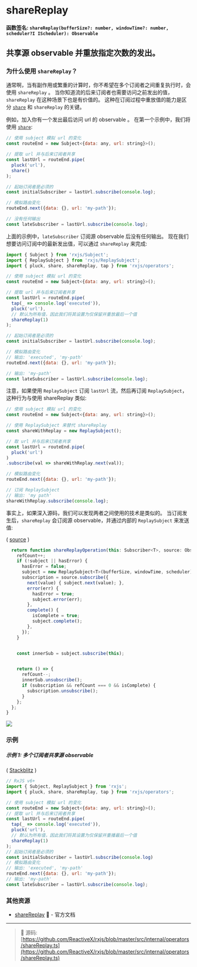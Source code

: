 # shareReplay

#### 函数签名: `shareReplay(bufferSize?: number, windowTime?: number, scheduler?I IScheduler): Observable`

## 共享源 observable 并重放指定次数的发出。

### 为什么使用 `shareReplay`？

通常啊，当有副作用或繁重的计算时，你不希望在多个订阅者之间重复执行时，会使用 `shareReplay` 。
当你知道流的后来订阅者也需要访问之前发出的值，`shareReplay` 在这种场景下也是有价值的。
这种在订阅过程中重放值的能力是区分 [`share`](./share.md) 和 `shareReplay` 的关键。

例如，加入你有一个发出最后访问 url 的 observable 。
在第一个示例中，我们将使用 [`share`](./share.md):

```js
// 使用 subject 模拟 url 的变化
const routeEnd = new Subject<{data: any, url: string}>();

// 提取 url 并与后来订阅者共享
const lastUrl = routeEnd.pipe(
  pluck('url'),
  share()
);

// 起始订阅者是必须的
const initialSubscriber = lastUrl.subscribe(console.log);

// 模拟路由变化
routeEnd.next({data: {}, url: 'my-path'});

// 没有任何输出
const lateSubscriber = lastUrl.subscribe(console.log);
```

上面的示例中，`lateSubscriber` 订阅源 observable 后没有任何输出。
现在我们想要访问订阅中的最新发出值，可以通过 `shareReplay` 来完成:

```js
import { Subject } from 'rxjs/Subject';
import { ReplaySubject } from 'rxjs/ReplaySubject';
import { pluck, share, shareReplay, tap } from 'rxjs/operators';

// 使用 subject 模拟 url 的变化
const routeEnd = new Subject<{data: any, url: string}>();

// 提取 url 并与后来订阅者共享
const lastUrl = routeEnd.pipe(
  tap(_ => console.log('executed')),
  pluck('url'),
  // 默认为所有值，因此我们将其设置为仅保留并重放最后一个值
  shareReplay(1)
);

// 起始订阅者是必须的
const initialSubscriber = lastUrl.subscribe(console.log);

// 模拟路由变化
// 输出: 'executed', 'my-path'
routeEnd.next({data: {}, url: 'my-path'});

// 输出: 'my-path'
const lateSubscriber = lastUrl.subscribe(console.log);
```

注意，如果使用 `ReplaySubject` 订阅 `lastUrl` 流，然后再订阅 `ReplaySubject`，
这种行为与使用 shareReplay 类似:

```js
// 使用 subject 模拟 url 的变化
const routeEnd = new Subject<{data: any, url: string}>();

// 使用 ReplaySubject 来替代 shareReplay
const shareWithReplay = new ReplaySubject();

// 取 url 并与后来订阅者共享
const lastUrl = routeEnd.pipe(
  pluck('url')
)
.subscribe(val => shareWithReplay.next(val));

// 模拟路由变化
routeEnd.next({data: {}, url: 'my-path'});

// 订阅 ReplaySubject 
// 输出: 'my path'
shareWithReplay.subscribe(console.log);
```

事实上，如果深入源码，我们可以发现两者之间使用的技术是类似的。
当订阅发生后，`shareReplay` 会订阅源 observable，并通过内部的 `ReplaySubject` 
来发送值:

(
[source](https://github.com/ReactiveX/rxjs/blob/b25db9f369b07f26cf2fc11714ec1990b78a4536/src/internal/operators/shareReplay.ts#L26-L37)
)

```js
  return function shareReplayOperation(this: Subscriber<T>, source: Observable<T>) {
    refCount++;
    if (!subject || hasError) {
      hasError = false;
      subject = new ReplaySubject<T>(bufferSize, windowTime, scheduler);
      subscription = source.subscribe({
        next(value) { subject.next(value); },
        error(err) {
          hasError = true;
          subject.error(err);
        },
        complete() {
          isComplete = true;
          subject.complete();
        },
      });
    }


    const innerSub = subject.subscribe(this);


    return () => {
      refCount--;
      innerSub.unsubscribe();
      if (subscription && refCount === 0 && isComplete) {
        subscription.unsubscribe();
      }
    };
  };
}
```

<div class="ua-ad"><a href="https://ultimatecourses.com/courses/rxjs"><img src="https://ultimatecourses.com/assets/img/banners/rxjs-banner-desktop.svg"></a></div>

### 示例

##### 示例 1: 多个订阅者共享源 observable

(
[Stackblitz](https://stackblitz.com/edit/typescript-9cfnxm?file=index.ts&devtoolsheight=100)
)

```js
// RxJS v6+
import { Subject, ReplaySubject } from 'rxjs';
import { pluck, share, shareReplay, tap } from 'rxjs/operators';

// 使用 subject 模拟 url 的变化
const routeEnd = new Subject<{data: any, url: string}>();
// 提取 url 并与后来订阅者共享
const lastUrl = routeEnd.pipe(
  tap(_ => console.log('executed')),
  pluck('url'),
  // 默认为所有值，因此我们将其设置为仅保留并重播最后一个值
  shareReplay(1)
);
// 起始订阅者是必须的
const initialSubscriber = lastUrl.subscribe(console.log)
// 模拟路由变化
// 输出: 'executed', 'my-path'
routeEnd.next({data: {}, url: 'my-path'});
// 输出: 'my-path'
const lateSubscriber = lastUrl.subscribe(console.log);
```

### 其他资源

- [shareReplay](http://cn.rx.js.org/class/es6/Observable.js~Observable.html#instance-method-shareReplay)
  :newspaper: - 官方文档

---

> :file_folder: 源码:
> [https://github.com/ReactiveX/rxjs/blob/master/src/internal/operators/shareReplay.ts](https://github.com/ReactiveX/rxjs/blob/master/src/internal/operators/shareReplay.ts)
